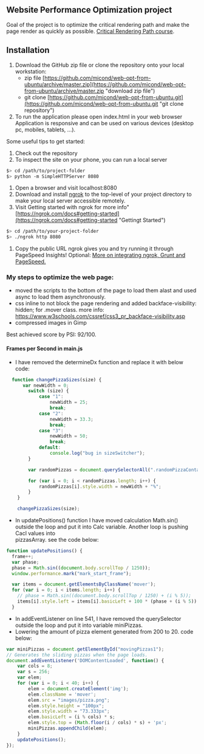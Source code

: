 ## Website Performance Optimization project

Goal of the project is to optimize the critical rendering path and make the page render as quickly as possible.
[Critical Rendering Path course](https://www.udacity.com/course/ud884).

## Installation
1. Download the GitHub zip file or clone the repository onto your local workstation:
	* zip file [https://github.com/micond/web-opt-from-ubuntu/archive/master.zip](https://github.com/micond/web-opt-from-ubuntu/archive/master.zip "download zip file")
	* git clone [https://github.com/micond/web-opt-from-ubuntu.git](https://github.com/micond/web-opt-from-ubuntu.git "git clone repository")
2. To run the application please open index.html in your web browser
Application is responsive and can be used on various devices (desktop pc, mobiles, tablets, ...).

Some useful tips to get started:

1. Check out the repository
1. To inspect the site on your phone, you can run a local server

  ```bash
  $> cd /path/to/project-folder
  $> python -m SimpleHTTPServer 8080
  ```

1. Open a browser and visit localhost:8080
1. Download and install [ngrok](https://ngrok.com/) to the top-level of your project directory to make your local server accessible remotely.
2. Visit Getting started with ngrok for more info" [https://ngrok.com/docs#getting-started](https://ngrok.com/docs#getting-started "Gettingt Started")

  ``` bash
  $> cd /path/to/your-project-folder
  $> ./ngrok http 8080
  ```

1. Copy the public URL ngrok gives you and try running it through PageSpeed Insights! Optional: [More on integrating ngrok, Grunt and PageSpeed.](http://www.jamescryer.com/2014/06/12/grunt-pagespeed-and-ngrok-locally-testing/)

### My steps to optimize the web page:

- moved the scripts to the bottom of the page to load them alast and used async to load them asynchronously.
- css inline to not block the page rendering and added backface-visibility: hidden; for .mover class. more info: https://www.w3schools.com/cssref/css3_pr_backface-visibility.asp
- compressed images in Gimp

Best achieved score by PSI: 92/100.

#### Frames per Second in main.js

- I have removed the determineDx function and replace it with below code:

```javascript
  function changePizzaSizes(size) {
      var newWidth = 0;
        switch (size) {
            case "1":
                newWidth = 25;
                break;
            case "2":
                newWidth = 33.3;
                break;
            case "3":
                newWidth = 50;
                break;
            default:
                console.log("bug in sizeSwitcher");
        }

        var randomPizzas = document.querySelectorAll(".randomPizzaContainer");

        for (var i = 0; i < randomPizzas.length; i++) {
            randomPizzas[i].style.width = newWidth + "%";
        }
    }

    changePizzaSizes(size);
```
- In updatePositions() function I have moved calculation Math.sin() outside the loop
    and put it into Calc variable. Another loop is pushing Cacl values into     
    pizzasArray. see the code below:
```javascript
function updatePositions() {
  frame++;
  var phase;
  phase = Math.sin((document.body.scrollTop / 1250));
  window.performance.mark("mark_start_frame");

  var items = document.getElementsByClassName('mover');
  for (var i = 0; i < items.length; i++) {
    // phase = Math.sin((document.body.scrollTop / 1250) + (i % 5));
    items[i].style.left = items[i].basicLeft + 100 * (phase + (i % 5)) + 'px';
  }
```
- In addEventListener on line 541, I have removed the querySelector outside the loop and put it into variable miniPizzas. 
- Lowering the amount of pizza element generated from 200 to 20. code below:

```javascript
var miniPizzas = document.getElementById("movingPizzas1");
// Generates the sliding pizzas when the page loads.
document.addEventListener('DOMContentLoaded', function() {
    var cols = 8;
    var s = 256;
    var elem;
    for (var i = 0; i < 40; i++) {
        elem = document.createElement('img');
        elem.className = 'mover';
        elem.src = "images/pizza.png";
        elem.style.height = "100px";
        elem.style.width = "73.333px";
        elem.basicLeft = (i % cols) * s;
        elem.style.top = (Math.floor(i / cols) * s) + 'px';
        miniPizzas.appendChild(elem);
    }
    updatePositions();
});
```
